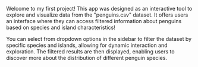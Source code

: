 Welcome to my first project! This app was designed as an interactive tool to explore and visualize data from the "penguins.csv" dataset. It offers users an interface where they can access filtered information about penguins based on species and island characteristics! 

You can select from dropdown options in the sidebar to filter the dataset by specific species and islands, allowing for dynamic interaction and exploration. The filtered results are then displayed, enabling users to discover more about the distribution of different penguin species.
